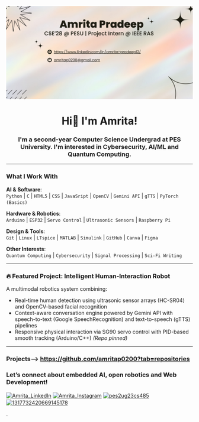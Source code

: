 <div align= "center">
    <img src="Banner.png" alt="Banner_Amrita_GitHub">
</div>
<h1 align="center">Hi👋 I'm Amrita!</h1>
<h3 align="center"> I'm a second-year Computer Science Undergrad at PES University. I'm interested in Cybersecurity, AI/ML and Quantum Computing.</h3>

---

### What I Work With  

**AI & Software**:  
`Python` | `C` | `HTML5` | `CSS` | `JavaSript` | `OpenCV` | `Gemini API` | `gTTS` | `PyTorch (Basics)`  

**Hardware & Robotics**:  
`Arduino` | `ESP32` | `Servo Control` | `Ultrasonic Sensors` | `Raspberry Pi`  

**Design & Tools**:  
`Git` | `Linux` | `LTspice` | `MATLAB` | `Simulink` | `GitHub` | `Canva` | `Figma` 

**Other Interests**:  
`Quantum Computing` | `Cybersecurity` | `Signal Processing` | `Sci-Fi Writing`

---

### 🔥 **Featured Project: Intelligent Human-Interaction Robot** 
A multimodal robotics system combining:
- Real-time human detection using ultrasonic sensor arrays (HC-SR04) and OpenCV-based facial recognition
- Context-aware conversation engine powered by Gemini API with speech-to-text (Google SpeechRecognition) and text-to-speech (gTTS) pipelines 
- Responsive physical interaction via SG90 servo control with PID-based smooth tracking (Arduino/C++)
*(Repo pinned)*  

---

### Projects--> https://github.com/amritap0200?tab=repositories

### Let’s connect about **embedded AI**, **open robotics** and **Web Development**! 
<p align="left">
<a href="https://www.linkedin.com/in/amrita-pradeep12/" target="blank"><img align="center" src="https://raw.githubusercontent.com/rahuldkjain/github-profile-readme-generator/master/src/images/icons/Social/linked-in-alt.svg" alt="Amrita_LinkedIn" height="30" width="40" /></a>
<a href="https://www.instagram.com/aami_potter/" target="blank"><img align="center" src="https://raw.githubusercontent.com/rahuldkjain/github-profile-readme-generator/master/src/images/icons/Social/instagram.svg" alt="Amrita_Instagram" height="30" width="40" /></a>
<a href="https://www.hackerrank.com/profile/PES2UG24CS919" target="blank"><img align="center" src="https://raw.githubusercontent.com/rahuldkjain/github-profile-readme-generator/master/src/images/icons/Social/hackerrank.svg" alt="pes2ug23cs485" height="30" width="40" /></a>
<a href="https://discordapp.com/users/1317732420669145178" target="blank"><img align="center" src="https://raw.githubusercontent.com/rahuldkjain/github-profile-readme-generator/master/src/images/icons/Social/discord.svg" alt="1317732420669145178" height="30" width="40" /></a>
</p>.
